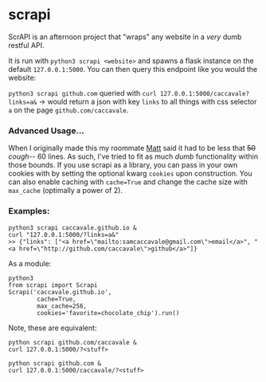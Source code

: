# scrapi

ScrAPI is an afternoon project that "wraps" any website in a _very_ dumb restful API.

It is run with `python3 scrapi <website>` and spawns a flask instance on the default `127.0.0.1:5000`.  You can then query this endpoint like you would the website:

`python3 scrapi github.com` queried with `curl 127.0.0.1:5000/caccavale?links=a&` -> would return a json with key `links` to all things with css selector `a` on the page `github.com/caccavale`.

### Advanced Usage...
When I originally made this my roommate [Matt](https://github.com/mattrberry) said it had to be less that ~~50~~ _cough_-- 60 lines.  As such, I've tried to fit as much _dumb_ functionality within those bounds.  If you use scrapi as a library, you can pass in your own cookies with by setting the optional kwarg `cookies` upon construction.  You can also enable caching with `cache=True` and change the cache size with `max_cache` (optimally a power of 2).

### Examples:
```
python3 scrapi caccavale.github.io &
curl "127.0.0.1:5000/?links=a&"
>> {"links": ["<a href=\"mailto:samcaccavale@gmail.com\">email</a>", "<a href=\"http://github.com/caccavale\">github</a>"]}
```
As a module:
```
python3
from scrapi import Scrapi
Scrapi('caccavale.github.io',
        cache=True,
        max_cache=256,
        cookies='favorite=chocolate_chip').run()
```
Note, these are equivalent:
```
python scrapi github.com/caccavale &
curl 127.0.0.1:5000/?<stuff>
```

```
python scrapi github.com &
curl 127.0.0.1:5000/caccavale/?<stuff>
```
